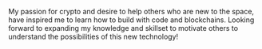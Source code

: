My passion for crypto and desire to help others who are new to the space, have inspired me to learn how to build with code and blockchains.
Looking forward to expanding my knowledge and skillset to motivate others to understand the possibilities of this new technology!
